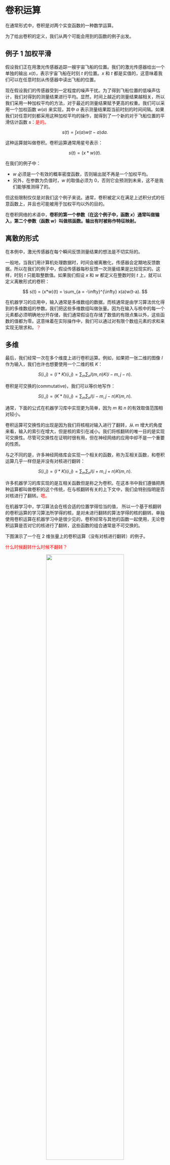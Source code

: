 # 卷积运算


在通常形式中，卷积是对两个实变函数的一种数学运算。

为了给出卷积的定义，我们从两个可能会用到的函数的例子出发。

## 例子 1 加权平滑

假设我们正在用激光传感器追踪一艘宇宙飞船的位置。我们的激光传感器给出一个单独的输出 $x(t)$，表示宇宙飞船在时刻 $t$ 的位置。$x$ 和 $t$ 都是实值的，这意味着我们可以在任意时刻从传感器中读出飞船的位置。

现在假设我们的传感器受到一定程度的噪声干扰。为了得到飞船位置的低噪声估计，我们对得到的测量结果进行平均。显然，时间上越近的测量结果越相关，所以我们采用一种加权平均的方法，对于最近的测量结果赋予更高的权重。我们可以采用一个加权函数 $w(a)$ 来实现，其中 $a$ 表示测量结果距当前时刻的时间间隔。如果我们对任意时刻都采用这种加权平均的操作，就得到了一个新的对于飞船位置的平滑估计函数 $s$：<span style="color:red;">是的。</span>

$$
s(t) = \int x(a)w(t-a)da.
$$


这种运算就叫做卷积。卷积运算通常用星号表示：

$$
s(t) = (x*w)(t).
$$


在我们的例子中：

- $w$ 必须是一个有效的概率密度函数，否则输出就不再是一个加权平均。
- 另外，在参数为负值时，$w$ 的取值必须为 0，否则它会预测到未来，这不是我们能够推测得了的。

但这些限制仅仅是对我们这个例子来说。通常，卷积被定义在满足上述积分式的任意函数上，并且也可能被用于加权平均以外的目的。

在卷积网络的术语中，**卷积的第一个参数（在这个例子中，函数 $x$）通常叫做输入，第二个参数（函数 $w$）叫做核函数。输出有时被称作特征映射。**

## 离散的形式

在本例中，激光传感器在每个瞬间反馈测量结果的想法是不切实际的。

一般地，当我们用计算机处理数据时，时间会被离散化，传感器会定期地反馈数据。所以在我们的例子中，假设传感器每秒反馈一次测量结果是比较现实的。这样，时刻 $t$ 只能取整数值。如果我们假设 $x$ 和 $w$ 都定义在整数时刻 $t$ 上，就可以定义离散形式的卷积：

$$
s(t) = (x*w)(t) = \sum_{a = -\infty}^{\infty} x(a)w(t-a).
$$


在机器学习的应用中，输入通常是多维数组的数据，而核通常是由学习算法优化得到的多维数组的参数。我们把这些多维数组叫做张量。因为在输入与核中的每一个元素都必须明确地分开存储，我们通常假设在存储了数值的有限点集以外，这些函数的值都为零。这意味着在实际操作中，我们可以通过对有限个数组元素的求和来实现无限求和。<span style="color:red;">？</span>

## 多维

最后，我们经常一次在多个维度上进行卷积运算。例如，如果把一张二维的图像 $I$ 作为输入，我们也许也想要使用一个二维的核 $K$：

$$
S(i,j) = (I*K)(i,j) = \sum_m \sum_n I(m,n) K(i-m, j-n).
$$


卷积是可交换的(commutative)，我们可以等价地写作：

$$
S(i, j) = (K*I)(i,j) = \sum_m \sum_n I(i-m, j-n) K(m, n).
$$


通常，下面的公式在机器学习库中实现更为简单，因为 $m$ 和 $n$ 的有效取值范围相对较小。


卷积运算可交换性的出现是因为我们将核相对输入进行了翻转，从 $m$ 增大的角度来看，输入的索引在增大，但是核的索引在减小。我们将核翻转的唯一目的是实现可交换性。尽管可交换性在证明时很有用，但在神经网络的应用中却不是一个重要的性质。

与之不同的是，许多神经网络库会实现一个相关的函数，称为互相关函数，和卷积运算几乎一样但是并没有对核进行翻转：

$$
S(i, j) = (I*K)(i, j) = \sum_m \sum_n I(i+m, j+n) K(m, n).
$$

许多机器学习的库实现的是互相关函数但是称之为卷积。在这本书中我们遵循把两种运算都叫做卷积的这个传统，在与核翻转有关的上下文中，我们会特别指明是否对核进行了翻转。<span style="color:red;">嗯。</span>

在机器学习中，学习算法会在核合适的位置学得恰当的值， 所以一个基于核翻转的卷积运算的学习算法所学得的核，是对未进行翻转的算法学得的核的翻转。单独使用卷积运算在机器学习中是很少见的，卷积经常与其他的函数一起使用，无论卷积运算是否对它的核进行了翻转，这些函数的组合通常是不可交换的。



下图演示了一个在 2 维张量上的卷积运算（没有对核进行翻转）的例子。

<span style="color:red;">什么时候翻转什么时候不翻转？</span>


<p align="center">
    <img width="70%" height="70%" src="http://images.iterate.site/blog/image/20190718/TtKdxGWA4Ofh.png?imageslim">
</p>

> 9.1 一个 2 维卷积的例子（没有对核进行翻转）。我们限制只对核完全处在图像中的位置进行输出，在一些上下文中称为"有效"卷积。我们用画有箭头的盒子来说明输出张量的左上角元素是如何通过对输入张量相应的左上角区域应用核进行卷积得到的。



## 离散卷积可以看作矩阵的乘法

<span style="color:red;">这个地方再视频里看过，有点没懂。</span>

离散卷积可以看作矩阵的乘法。

然而，这个矩阵的一些元素被限制为必须和另外一些元素相等。

- 例如对于单变量的离散卷积，矩阵每一行中的元素都与上一行对应位置平移一个单位的元素相同。这种矩阵叫做 Toeplitz 矩阵。

- 对于二维情况，卷积对应着一个双重分块循环矩阵。

除了这些元素相等的限制以外，卷积通常对应着一个非常稀疏的矩阵（一个几乎所有元素都为零的矩阵）。这是因为核的大小通常要远小于输入图像的大小。任何一个使用矩阵乘法但是并不依赖矩阵结构的特殊性质的神经网络算法，都适用于卷积运算，并且不需要对神经网络做出大的修改。典型的卷积神经网络为了更有效地处理大规模输入，确实使用了一些专门化的技巧，但这些在理论分析方面并不是严格必要的。



# 相关

- 《深度学习》花书
